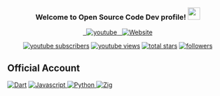 <h3 align="center">
  Welcome to Open Source Code Dev profile!
  <img src="https://media.giphy.com/media/hvRJCLFzcasrR4ia7z/giphy.gif" width="28">
</h3>
 
<!-- Social icons section -->
<p align="center">   
  <a href="https://youtube.com/@OpenSourceDev">
    <img alt="youtube" title="Follow me on Youtube" src="https://img.shields.io/badge/Youtube-%23E4405F.svg?&style=for-the-badge&logo=youtube&logoColor=white"/>
    </a>
  <a href="https://youtube.com/@OpenSourceDev">
    <img alt="Website" title="Follow me on Web" src="https://img.shields.io/badge/Website-%23E4405F.svg?&style=for-the-badge&logo=firefox&logoColor=white"/>
    </a>  
</p>

<p align="center">
  <a href="https://www.youtube.com/@OpenSourceDev?sub_confirmation=1">
    <img alt="youtube subscribers" title="Subscribe to my YouTube channel" src="https://custom-icon-badges.demolab.com/youtube/channel/subscribers/UCo948LlCnktzj3C4w1lLBkA?color=%23E05D44&label=SUBSCRIBE&logo=video&logoColor=white&style=for-the-badge&labelColor=CE4630"/></a>
  <a href="https://www.youtube.com/@OpenSourceDev">
    <img alt="youtube views" title="YouTube views" src="https://custom-icon-badges.demolab.com/youtube/channel/views/UCo948LlCnktzj3C4w1lLBkA?color=%23E1AD0E&logo=video&logoColor=white&style=for-the-badge&labelColor=C79600"/></a> 
  <a href="https://github.com/opensourcecodedev?tab=repositories&sort=stargazers">
    <img alt="total stars" title="Total stars on GitHub" src="https://custom-icon-badges.demolab.com/github/stars/opensourcecodedev?color=55960c&style=for-the-badge&labelColor=488207&logo=star"/></a>
  <a href="https://github.com/opensourcecodedev?tab=followers">
    <img alt="followers" title="Follow me on Github" src="https://custom-icon-badges.demolab.com/github/followers/opensourcecodedev?color=236ad3&labelColor=1155ba&style=for-the-badge&logo=person-add&label=Follow&logoColor=white"/></a>
</p> 

 
 ## Official Account
[![Dart](https://img.shields.io/badge/dart-%230175C2.svg?style=for-the-badge&logo=dart&logoColor=white)](https://github.com/OpenSourceCodeDart) [![Javascript](https://img.shields.io/badge/Javascript-CB3837?style=for-the-badge&logo=javascript&logoColor=yellow) ](https://github.com/OpenSourceCodeJavascript) [![Python](https://img.shields.io/badge/Python-CB3837?style=for-the-badge&logo=python&logoColor=yellow) ](https://github.com/OpenSourceCodePython) [![Zig](https://img.shields.io/badge/Zig-CB3837?style=for-the-badge&logo=zig&logoColor=black) ](https://github.com/OpenSourceCodeZig) 
